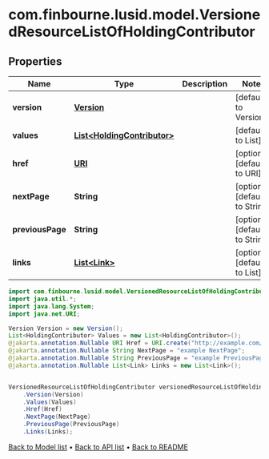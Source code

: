 # com.finbourne.lusid.model.VersionedResourceListOfHoldingContributor

## Properties

Name | Type | Description | Notes
------------ | ------------- | ------------- | -------------
**version** | [**Version**](Version.md) |  | [default to Version]
**values** | [**List&lt;HoldingContributor&gt;**](HoldingContributor.md) |  | [default to List<HoldingContributor>]
**href** | [**URI**](URI.md) |  | [optional] [default to URI]
**nextPage** | **String** |  | [optional] [default to String]
**previousPage** | **String** |  | [optional] [default to String]
**links** | [**List&lt;Link&gt;**](Link.md) |  | [optional] [default to List<Link>]

```java
import com.finbourne.lusid.model.VersionedResourceListOfHoldingContributor;
import java.util.*;
import java.lang.System;
import java.net.URI;

Version Version = new Version();
List<HoldingContributor> Values = new List<HoldingContributor>();
@jakarta.annotation.Nullable URI Href = URI.create("http://example.com/Href");
@jakarta.annotation.Nullable String NextPage = "example NextPage";
@jakarta.annotation.Nullable String PreviousPage = "example PreviousPage";
@jakarta.annotation.Nullable List<Link> Links = new List<Link>();


VersionedResourceListOfHoldingContributor versionedResourceListOfHoldingContributorInstance = new VersionedResourceListOfHoldingContributor()
    .Version(Version)
    .Values(Values)
    .Href(Href)
    .NextPage(NextPage)
    .PreviousPage(PreviousPage)
    .Links(Links);
```


[Back to Model list](../README.md#documentation-for-models) &#8226; [Back to API list](../README.md#documentation-for-api-endpoints) &#8226; [Back to README](../README.md)

